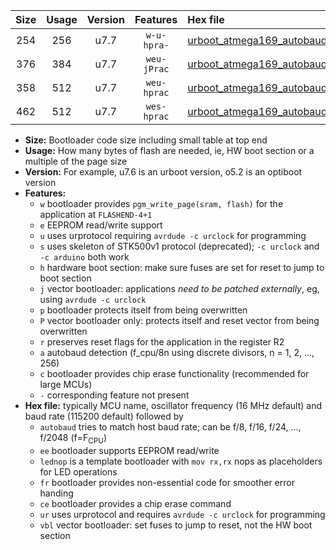 |Size|Usage|Version|Features|Hex file|
|:-:|:-:|:-:|:-:|:--|
|254|256|u7.7|`w-u-hpra-`|[urboot_atmega169_autobaud_lednop_ur.hex](https://raw.githubusercontent.com/stefanrueger/urboot.hex/main/mcus/atmega169/autobaud/urboot_atmega169_autobaud_lednop_ur.hex)|
|376|384|u7.7|`weu-jPrac`|[urboot_atmega169_autobaud_ee_lednop_fr_ce_ur_vbl.hex](https://raw.githubusercontent.com/stefanrueger/urboot.hex/main/mcus/atmega169/autobaud/urboot_atmega169_autobaud_ee_lednop_fr_ce_ur_vbl.hex)|
|358|512|u7.7|`weu-hprac`|[urboot_atmega169_autobaud_ee_lednop_fr_ce_ur.hex](https://raw.githubusercontent.com/stefanrueger/urboot.hex/main/mcus/atmega169/autobaud/urboot_atmega169_autobaud_ee_lednop_fr_ce_ur.hex)|
|462|512|u7.7|`wes-hprac`|[urboot_atmega169_autobaud_ee_lednop_fr_ce.hex](https://raw.githubusercontent.com/stefanrueger/urboot.hex/main/mcus/atmega169/autobaud/urboot_atmega169_autobaud_ee_lednop_fr_ce.hex)|

- **Size:** Bootloader code size including small table at top end
- **Usage:** How many bytes of flash are needed, ie, HW boot section or a multiple of the page size
- **Version:** For example, u7.6 is an urboot version, o5.2 is an optiboot version
- **Features:**
  + `w` bootloader provides `pgm_write_page(sram, flash)` for the application at `FLASHEND-4+1`
  + `e` EEPROM read/write support
  + `u` uses urprotocol requiring `avrdude -c urclock` for programming
  + `s` uses skeleton of STK500v1 protocol (deprecated); `-c urclock` and `-c arduino` both work
  + `h` hardware boot section: make sure fuses are set for reset to jump to boot section
  + `j` vector bootloader: applications *need to be patched externally*, eg, using `avrdude -c urclock`
  + `p` bootloader protects itself from being overwritten
  + `P` vector bootloader only: protects itself and reset vector from being overwritten
  + `r` preserves reset flags for the application in the register R2
  + `a` autobaud detection (f_cpu/8n using discrete divisors, n = 1, 2, ..., 256)
  + `c` bootloader provides chip erase functionality (recommended for large MCUs)
  + `-` corresponding feature not present
- **Hex file:** typically MCU name, oscillator frequency (16 MHz default) and baud rate (115200 default) followed by
  + `autobaud` tries to match host baud rate; can be f/8, f/16, f/24, ..., f/2048 (f=F<sub>CPU</sub>)
  + `ee` bootloader supports EEPROM read/write
  + `lednop` is a template bootloader with `mov rx,rx` nops as placeholders for LED operations
  + `fr` bootloader provides non-essential code for smoother error handing
  + `ce` bootloader provides a chip erase command
  + `ur` uses urprotocol and requires `avrdude -c urclock` for programming
  + `vbl` vector bootloader: set fuses to jump to reset, not the HW boot section
